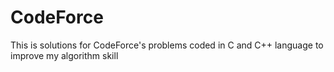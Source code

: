 # CodeForce
This is solutions for CodeForce's problems coded in C and C++ language to improve my algorithm skill
